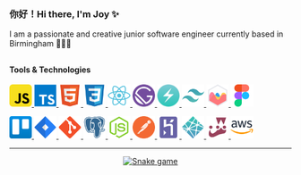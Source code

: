 <!-- <div align = 'right'>
<a href="https://www.linkedin.com/in/tzuyunlin/" target="blank"><img align=“right” src="https://img.icons8.com/color/48/000000/linkedin.png" alt=“joylin” width="23px" /></a>
 <a href="https://instagram.com/msjoyillustration" target="blank"><img align=“right” src="https://img.icons8.com/fluency/48/000000/instagram-new.png" alt=“joylin” width="23px" /></a>
<img align=“right” src="https://komarev.com/ghpvc/?username=lintzuyun&color=orange&label=Profile Views " /></div>
 -->

### 你好！Hi there, I'm Joy ✨

<p>I am a passionate and creative junior software engineer currently based in Birmingham 👩🏻‍💻</p>

<!--<p>As a recent graduate of the <a href="https://www.schoolofcode.co.uk/" target="_blank">School of Code</a>, the intensive 16-week coding bootcamp taught me how to work in a high-performance Agile tech team to create and deploy software. The course covered full-stack JavaScript technologies, Agile project management, pair programming and remote team collaboration 👩🏻‍💻</p>
<br/>

Fun facts about me 
- I lived and studied in Hawaii for a year 🏝
- I am a self taught illustrator, I take orders for custom illustrations online and have received 500+ positive reviews 👩🏻‍🎨 
- I collaborated and designed T-shirts for Japanese brand BEAMS 🇯🇵
- My most recent trip was a one month exploration of Japan, starting from Osaka and finishing at Hokkaido 🗻
-->
##

<h4>Tools & Technologies</h4>

<a href="https://www.javascript.com/" target="_blank"> <img src="https://github.com/lintzuyun/lintzuyun/blob/main/images/javascript.png" alt="Javascript" title="Javascript" width="40" height="40"/><a href="https://www.typescriptlang.org/" target="_blank"> <img src="https://github.com/lintzuyun/lintzuyun/blob/main/images/typescript.png" alt="typescript" title="typescript" width="40" height="40"/><a href="https://en.wikipedia.org/wiki/HTML5" target="_blank"> <img src="https://github.com/lintzuyun/lintzuyun/blob/main/images/html5.png" alt="html5" title="html5" width="40" height="40"/><a href="https://www.w3schools.com/css/" target="_blank"> <img src="https://github.com/lintzuyun/lintzuyun/blob/main/images/css3.png" alt="CSS3" title="CSS3" width="40" height="40"/><a href="https://reactjs.org/" target="_blank"> <img src="https://github.com/lintzuyun/lintzuyun/blob/main/images/react.png" alt="React" title="React" width="40" height="40"/><a href="https://www.gatsbyjs.com/" target="_blank"> <img src="https://github.com/lintzuyun/lintzuyun/blob/main/images/gatsby.png" alt="Gatsby" title="Gatsby" width="40" height="40"/><a href="https://chakra-ui.com/" target="_blank"> <img src="https://github.com/lintzuyun/lintzuyun/blob/main/images/chakra.png" alt="Chakra-UI" title="Chakra-UI" width="40" height="40"/><a href="https://tailwindcss.com/" target="_blank"> <img src="https://github.com/lintzuyun/lintzuyun/blob/main/images/tailwind.png" alt="TailwindCSS" title="TailwindCSS" width="40" height="40"/><a href="https://www.chartjs.org/" target="_blank"> <img src="https://github.com/lintzuyun/lintzuyun/blob/main/images/chartjs.png" alt="ChartJS" title="ChartJS" width="40" height="40"/><a href="https://www.figma.com/" target="_blank"> <img src="https://github.com/lintzuyun/lintzuyun/blob/main/images/figma.png" alt="Figma" title="Figma" width="40" height="40"/>

<a href="https://trello.com/" target="_blank"> <img src="https://github.com/lintzuyun/lintzuyun/blob/main/images/trello.png" alt="trello" title="trello" width="40" height="40"/><a href="https://www.atlassian.com/software/jira" target="_blank"> <img src="https://github.com/lintzuyun/lintzuyun/blob/main/images/jira.png" alt="Jira" title="Jira" width="40" height="40"/><a href="https://git-scm.com/" target="_blank"> <img src="https://github.com/lintzuyun/lintzuyun/blob/main/images/git.png" alt="Git" title="Git" width="40" height="40"/><a href="https://www.postgresql.org/" target="_blank"> <img src="https://github.com/lintzuyun/lintzuyun/blob/main/images/postgresql.png" alt="postgresql" title="postgresql" width="40" height="40"/><a href="https://nodejs.org/en/" target="_blank"> <img src="https://github.com/lintzuyun/lintzuyun/blob/main/images/nodejs.png" alt="nodejs" title="nodejs" width="40" height="40"/><a href="https://www.postman.com/" target="_blank"> <img src="https://github.com/lintzuyun/lintzuyun/blob/main/images/postman.png" alt="postman" title="postman" width="40" height="40"/><a href="https://www.heroku.com/" target="_blank"> <img src="https://github.com/lintzuyun/lintzuyun/blob/main/images/heroku.png" alt="heroku" title="heroku" width="40" height="40"/><a href="https://www.netlify.com/" target="_blank"> <img src="https://github.com/lintzuyun/lintzuyun/blob/main/images/netlify.png" alt="netlify" title="netlify" width="40" height="40"/><a href="https://jestjs.io/" target="_blank"> <img src="https://github.com/lintzuyun/lintzuyun/blob/main/images/jest.png" alt="jest" title="jest" width="40" height="40"/><a href="https://aws.amazon.com/" target="_blank"> <img src="https://github.com/lintzuyun/lintzuyun/blob/main/images/aws.png" alt="AWS" title="AWS" width="40" height="40"/>

<!-- <a href="https://slack.com/intl/en-gb/" target="_blank"> <img src="https://github.com/lintzuyun/lintzuyun/blob/main/images/slack.png" alt="slack" title="slack" width="40" height="40"/><a href="https://zoom.us/" target="_blank"> <img src="https://github.com/lintzuyun/lintzuyun/blob/main/images/zoom.png" alt="zoom" title="zoom" width="40" height="40"/><a href="https://www.npmjs.com/" target="_blank"> <img src="https://github.com/lintzuyun/lintzuyun/blob/main/images/npm.png" alt="npm" title="npm" width="40" height="40"/> -->

<hr>
<div align="center">
   <img src="https://raw.githubusercontent.com/lintzuyun/lintzuyun/output/github-contribution-grid-snake.svg" alt="Snake game"/>
</div>
<br/>
